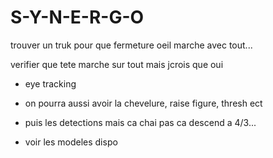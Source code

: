 # S-Y-N-E-R-G-O

trouver un truk pour que fermeture oeil marche avec tout...

verifier que tete marche sur tout mais jcrois que oui

- eye tracking


- on pourra aussi avoir la chevelure, raise figure, thresh ect

- puis les detections mais ca chai pas ca descend a 4/3...

- voir les modeles dispo











